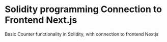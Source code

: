 # Solidity programming Connection to Frontend Next.js
Basic Counter functionality in Solidity, with connection to frontend Nextjs
